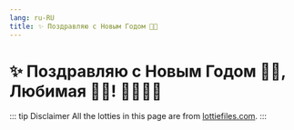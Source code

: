 ```yaml
---
lang: ru-RU
title: ✨ Поздравляю с Новым Годом 🌠🎁
---
```

# ✨ Поздравляю с Новым Годом 🌠🎁, Любимая 💞👸! 🥳🎄🎅🎉

<!-- <Vue3LottieExample /> -->
<!-- <LottieAnimationExample /> -->
<HappyNewYearG />

::: tip Disclaimer
All the lotties in this page are from [lottiefiles.com](https://lottiefiles.com/).
:::
